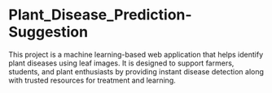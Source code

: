 # Plant_Disease_Prediction-Suggestion
This project is a machine learning-based web application that helps identify plant diseases using leaf images. It is designed to support farmers, students, and plant enthusiasts by providing instant disease detection along with trusted resources for treatment and learning.

